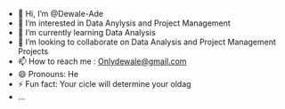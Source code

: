 - 👋 Hi, I’m @Dewale-Ade
- 👀 I’m interested in Data Anylysis and Project Management
- 🌱 I’m currently learning Data Analysis
- 💞️ I’m looking to collaborate on Data Analysis and Project Management Projects
- 📫 How to reach me : Onlydewale@gmail.com
- 😄 Pronouns: He
- ⚡ Fun fact: Your cicle will determine your oldag
- ...

<!---
Dewale-Ade/Dewale-Ade is a ✨ special ✨ repository because its `README.md` (this file) appears on your GitHub profile.
You can click the Preview link to take a look at your changes.
--->
